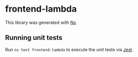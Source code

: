 # frontend-lambda

This library was generated with [Nx](https://nx.dev).

## Running unit tests

Run `nx test frontend-lambda` to execute the unit tests via [Jest](https://jestjs.io).
